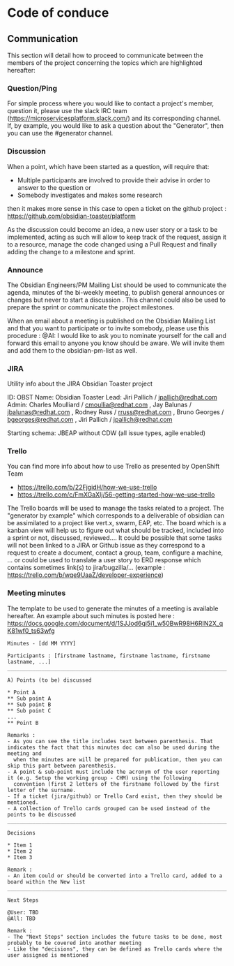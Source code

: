# Code of conduce

## Communication

This section will detail how to proceed to communicate between the members of the project concerning the topics which are highlighted hereafter:

### Question/Ping

For simple process where you would like to contact a project's member, question it, please use the slack IRC team (https://microservicesplatform.slack.com/) and its corresponding channel.
If, by example, you would like to ask a question about the "Generator", then you can use the #generator channel.

### Discussion

When a point, which have been started as a question, will require that:

- Multiple participants are involved to provide their advise in order to answer to the question or
- Somebody investigates and makes some research

then it makes more sense in this case to open a ticket on the github project : https://github.com/obsidian-toaster/platform

As the discussion could become an idea, a new user story or a task to be implemented, acting as such will allow to keep track of the request, assign it to a resource, manage the 
code changed using a Pull Request and finally adding the change to a milestone and sprint.

### Announce

The Obsidian Engineers/PM Mailing List should be used to communicate the agenda, minutes of the bi-weekly meeting, to publish general announces or changes but never to start a discussion
. This channel could also be used to prepare the sprint or communicate the project milestones. 

When an email about a meeting is published on the Obsidian Mailing List and that you want to participate or to invite somebody, please use this procedure :
@AI: I would like to ask you to nominate yourself for the call and forward this email to anyone you know should be aware. We will invite them and add them to the obsidian-pm-list as well.

### JIRA

Utility info about the JIRA Obsidian Toaster project

ID: OBST
Name: Obsidian Toaster
Lead: Jiri Pallich / jpallich@redhat.com
Admin: Charles Moulliard / cmoullia@redhat.com , Jay Balunas / jbalunas@redhat.com , Rodney Russ / rruss@redhat.com , Bruno Georges / bgeorges@redhat.com , Jiri Pallich / jpallich@redhat.com

Starting schema: JBEAP without CDW (all issue types, agile enabled)

### Trello

You can find more info about how to use Trello as presented by OpenShift Team

- https://trello.com/b/22FjgidH/how-we-use-trello
- https://trello.com/c/FmXGaXIj/56-getting-started-how-we-use-trello

The Trello boards will be used to manage the tasks related to a project. The "generator by example" which corresponds to a deliverable of obsidian can be assimilated to a project like vert.x, swarm, EAP, etc.
The board which is a kanban view will help us to figure out what should be tracked, included into a sprint or not, discussed, reviewed.... It could be possible that some tasks will not been linked to a JIRA or Github issue 
as they correspond to a request to create a document, contact a group, team, configure a machine, ... or could be used to translate a user story to ERD response which contains sometimes link(s) to jira/bugzilla/...
(example : https://trello.com/b/wqe9UaaZ/developer-experience)
 
### Meeting minutes

The template to be used to generate the minutes of a meeting is available hereafter. An example about such minutes is posted here : https://docs.google.com/document/d/1SJJod6qi5i1_w50BwR98H6RIN2X_qK81wf0_ts63wfg

```
Minutes - [dd MM YYYY]

Participants : [firstname lastname, firstname lastname, firstname lastname, ...]
________________________________________________________________________________

A) Points (to be) discussed

* Point A
** Sub point A
** Sub point B
** Sub point C
... 
** Point B 

Remarks :
- As you can see the title includes text between parenthesis. That indicates the fact that this minutes doc can also be used during the meeting and
  when the minutes are will be prepared for publication, then you can skip this part between parenthesis.
- A point & sub-point must include the acronym of the user reporting it (e.g. Setup the working group - CHM) using the following
  convention (first 2 letters of the firstname followed by the first letter of the surname.
- If a ticket (jira/github) or Trello Card exist, then they should be mentioned.
- A collection of Trello cards grouped can be used instead of the points to be discussed
____________________________________________________________________________________________

Decisions

* Item 1
* Item 2
* Item 3

Remark :
- An item could or should be converted into a Trello card, added to a board within the New list
________________________________________________________________________________________________

Next Steps

@User: TBD
@All: TBD

Remark :
- The "Next Steps" section includes the future tasks to be done, most probably to be covered into another meeting
- Like the "decisions", they can be defined as Trello cards where the user assigned is mentioned  
```

 
 



